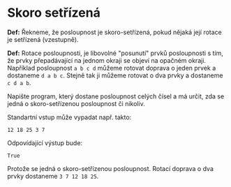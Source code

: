# Skoro setřízená

**Def:** Řekneme, že posloupnost je skoro-setřízená, pokud nějaká její rotace je setřízená (vzestupně).

**Def:** Rotace posloupnosti, je libovolné "posunutí" prvků posloupnosti s tím, že prvky přepadávající na jednom okraji se objeví na opačném okraji. Například posloupnost `a b c d` můžeme rotovat doprava o jeden prvek a dostaneme `d a b c`. Stejně tak ji můžeme rotovat o dva prvky a dostaneme `c d a b`.

Napište program, který dostane posloupnost celých čísel a má určit, zda se jedná o skoro-setřízenou posloupnost či nikoliv.

Standartní vstup může vypadat např. takto:

```
12 18 25 3 7
```

Odpovídající výstup bude:

```
True
```

Protože se jedná o skoro-setřízenou posloupnost. Rotací doprava o dva prvky dostaneme `3 7 12 18 25`.
